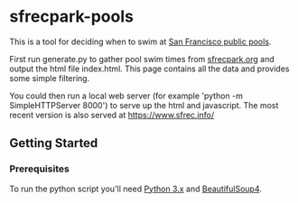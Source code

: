 # sfrecpark-pools
This is a tool for deciding when to swim at [San Francisco public pools](http://sfrecpark.org/recreation-community-services/aquatics-pools/).

First run generate.py to gather pool swim times from [sfrecpark.org](http://sfrecpark.org) and output the html file index.html. This page contains all the data and provides some simple filtering.

You could then run a local web server (for example 'python -m SimpleHTTPServer 8000') to serve up the
html and javascript. The most recent version is also served at https://www.sfrec.info/

## Getting Started

### Prerequisites

To run the python script you'll need [Python 3.x](https://www.python.org/downloads/) and 
[BeautifulSoup4](https://www.crummy.com/software/BeautifulSoup/).

